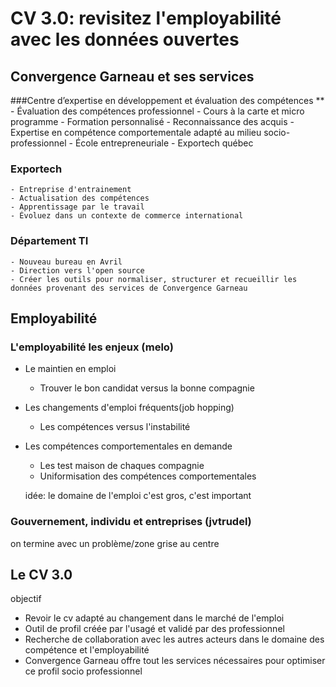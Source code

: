 # CV 3.0: revisitez l'employabilité avec les données ouvertes

## Convergence Garneau et ses services
###Centre d’expertise en développement et évaluation des compétences **
	- Évaluation des compétences professionnel
	- Cours à la carte et micro programme
	- Formation personnalisé
	- Reconnaissance des acquis
	- Expertise en compétence comportementale adapté au milieu socio-professionnel
	- École entrepreneuriale 
	- Exportech québec



### Exportech
	- Entreprise d'entrainement
	- Actualisation des compétences
	- Apprentissage par le travail
	- Évoluez dans un contexte de commerce international


### Département TI
	- Nouveau bureau en Avril
	- Direction vers l'open source
	- Créer les outils pour normaliser, structurer et recueillir les données provenant des services de Convergence Garneau 


## Employabilité

### L'employabilité les enjeux (melo)
- Le maintien en emploi
	- Trouver le bon candidat versus la bonne compagnie
- Les changements d'emploi fréquents(job hopping)
	- Les compétences versus l'instabilité
- Les compétences comportementales en demande
	- Les test maison de chaques compagnie
	- Uniformisation des compétences comportementales

  idée: le domaine de l'emploi c'est gros, c'est important

### Gouvernement, individu et entreprises (jvtrudel)

on termine avec un problème/zone grise au centre

## Le CV 3.0

objectif 

- Revoir le cv adapté au changement dans le marché de l'emploi
- Outil de profil créée par l'usagé et validé par des professionnel
- Recherche de collaboration avec les autres acteurs dans le domaine des compétence et l'employabilité
- Convergence Garneau offre tout les services nécessaires pour optimiser ce profil socio professionnel 
